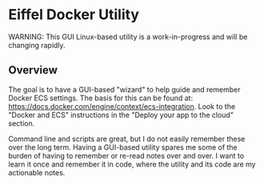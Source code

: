 # Eiffel Docker Utility
WARNING: This GUI Linux-based utility is a work-in-progress and will be changing rapidly.

## Overview
The goal is to have a GUI-based "wizard" to help guide and remember Docker ECS settings. The basis for this can be found at: https://docs.docker.com/engine/context/ecs-integration. Look to the "Docker and ECS" instructions in the "Deploy your app to the cloud" section.

Command line and scripts are great, but I do not easily remember these over the long term. Having a GUI-based utility spares me some of the burden of having to remember or re-read notes over and over. I want to learn it once and remember it in code, where the utility and its code are my actionable notes.
